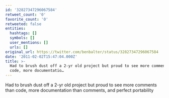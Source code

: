 ```yaml
---
id: '32827347296067584'
retweet_count: '0'
favorite_count: '0'
retweeted: false
entities:
  hashtags: []
  symbols: []
  user_mentions: []
  urls: []
original_url: https://twitter.com/benbalter/status/32827347296067584
date: '2011-02-02T15:47:04.000Z'
title: >-
  Had to brush dust off a 2-yr old project but proud to see more comments than
  code, more documentatio…
---
```


Had to brush dust off a 2-yr old project but proud to see more comments than code, more documentation than comments, and perfect portability